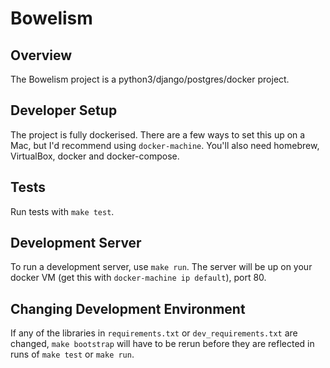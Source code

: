 # Bowelism 

## Overview

The Bowelism project is a python3/django/postgres/docker project.

## Developer Setup

The project is fully dockerised. There are a few ways to set this up on a Mac, but I'd recommend using `docker-machine`. You'll also need homebrew, VirtualBox, docker and docker-compose.

## Tests

Run tests with `make test`.

## Development Server

To run a development server, use `make run`. The server will be up on your docker VM (get this with `docker-machine ip default`), port 80.

## Changing Development Environment

If any of the libraries in `requirements.txt` or `dev_requirements.txt` are changed, `make bootstrap` will have to be rerun before they are reflected in runs of `make test` or `make run`.
